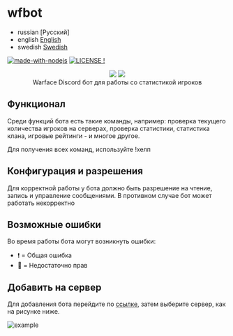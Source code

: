 # wfbot
- russian [Русский]
- english [English](./README_en.md)
- swedish [Swedish](./README_se.md)

[![made-with-nodejs](https://img.shields.io/badge/Made%20with-Node.js-1f425f.svg)](https://nodejs.org) [![LICENSE !](https://img.shields.io/github/license/GlobalArtLimited/wfbot.png)](https://github.com/GlobalArtLimited/wfbot/blob/master/LICENSE) 

<p align="center">
    <a href="https://ru.warface.com"><img src="https://i.imgur.com/V32gM6h.png"></a> <a href="https://discord.com">
    <img src="https://i.imgur.com/80yu4rz.png"></a> 
    <br>
    Warface Discord бот для работы со статистикой игроков
</p>

## Функционал
Среди функций бота есть такие команды, например: проверка текущего количества игроков на серверах, проверка статистики, статистика клана, игровые рейтинги - и многое другое.

Для получения всех команд, используйте !хелп

## Конфигурация и разрешения
Для корректной работы у бота должно быть разрешение на чтение, запись и управление сообщениями. В противном случае бот может работать некорректно

## Возможные ошибки
Во время работы бота могут возникнуть ошибки:

- :heavy_exclamation_mark: = Общая ошибка
- :no_entry_sign: = Недостаточно прав

## Добавить на сервер
Для добавления бота перейдите по [ссылке](https://discord.com/oauth2/authorize?client_id=800354757297438750&scope=bot+applications.commands&permissions=355392), затем выберите сервер, как на рисунке ниже.

![example](https://i.imgur.com/KCdUbpd.png)
